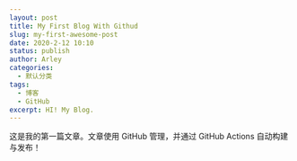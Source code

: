 ```yaml
---
layout: post
title: My First Blog With Githud
slug: my-first-awesome-post
date: 2020-2-12 10:10
status: publish
author: Arley
categories: 
  - 默认分类
tags: 
  - 博客
  - GitHub
excerpt: HI! My Blog.
---
```


这是我的第一篇文章。文章使用 GitHub 管理，并通过 GitHub Actions 自动构建与发布！
